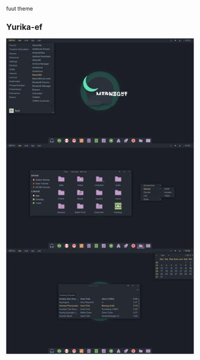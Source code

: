 fuut theme

## Yurika-ef
![alt text](https://raw.githubusercontent.com/Fuut13/fuut-xfwm.xfce-theme-Collections/master/Yurika-ef/screensutt.png)
